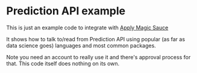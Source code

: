 Prediction API example
====================== 

This is just an example code to integrate with [Apply Magic Sauce](https://applymagicsauce.com/)

It shows how to talk to/read from Prediction API using popular (as far as data science goes) languages and most common packages. 

Note you need an account to really use it and there's approval process for that. This code itself does nothing on its own.
